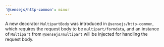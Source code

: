 ```yaml
---
'@sensejs/http-common': minor
---
```


A new decorator `MultipartBody` was introduced in `@sensejs/http-common`,
which requires the request body to be `multipart/formdata`, and an instance
of `Multipart` from `@sensejs/multipart` will be injected for handling the
request body.
